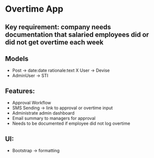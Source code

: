 
# Overtime App

 ## Key requirement: company needs documentation that salaried employees did or did not get overtime each week

 ## Models

- Post -> date:date rationale:text
X User -> Devise
- AdminUser -> STI

 ## Features:
- Approval Workflow
- SMS Sending -> link to approval or overtime input
- Administrate admin dashboard
- Email summary to managers for approval
- Needs to be documented if employee did not log overtime

 ## UI:
- Bootstrap -> formatting
